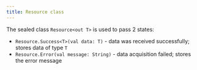 ```yaml
---
title: Resource class
---
```


The sealed class `Resource<out T>` is used to pass 2 states:
- `Resource.Success<T>(val data: T)` - data was received successfully; stores data of type `T`
- `Resource.Error(val message: String)` - data acquisition failed; stores the error message
